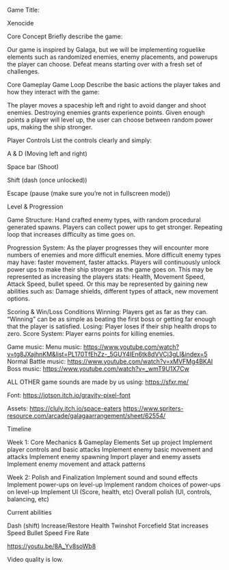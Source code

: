 Game Title:

Xenocide

Core Concept
Briefly describe the game:

Our game is inspired by Galaga, but we will be implementing roguelike elements such as randomized enemies, enemy placements, and powerups the player can choose. Defeat means starting over with a fresh set of challenges.

Core Gameplay
Game Loop
Describe the basic actions the player takes and how they interact with the game:

The player moves a spaceship left and right to avoid danger and shoot enemies. Destroying enemies grants experience points. Given enough points a player will level up, the user can choose between random power ups, making the ship stronger.

Player Controls
List the controls clearly and simply:

A & D (Moving left and right)

Space bar (Shoot)

Shift (dash (once unlocked))

Escape (pause (make sure you’re not in fullscreen mode))



Level & Progression

Game Structure:
Hand crafted enemy types, with random procedural generated spawns.
Players can collect power ups to get stronger.
Repeating loop that increases difficulty as time goes on.

Progression System:
As the player progresses they will encounter more numbers of enemies and more difficult enemies.
More difficult enemy types may have: faster movement, faster attacks.
Players will continuously unlock power ups to make their ship stronger as the game goes on.
This may be represented as increasing the players stats: Health, Movement Speed, Attack Speed, bullet speed.
Or this may be represented by gaining new abilities such as: Damage shields, different types of attack, new movement options.


Scoring & Win/Loss Conditions
Winning:
Players get as far as they can. “Winning” can be as simple as beating the first boss or getting far enough that the player is satisfied.
Losing:
Player loses if their ship health drops to zero.
Score System:
Player earns points for killing enemies.

Game music:
Menu music:
https://www.youtube.com/watch?v=tg8JXajhnKM&list=PL170TfEhZz-_5GUY4IEn6tk8dVVCj3gLI&index=5
Normal Battle music:
https://www.youtube.com/watch?v=xMVFMg4BKAI
Boss music: 
https://www.youtube.com/watch?v=_wmT9U1X7Cw

ALL OTHER game sounds are made by us using: 
https://sfxr.me/ 

Font:
https://jotson.itch.io/gravity-pixel-font 

Assets:
https://cluly.itch.io/space-eaters
https://www.spriters-resource.com/arcade/galagaarrangement/sheet/62554/ 

Timeline 

Week 1: Core Mechanics & Gameplay Elements
Set up project
Implement player controls and basic attacks
Implement enemy basic movement and attacks
Implement enemy spawning
Import player and enemy assets
Implement enemy movement and attack patterns

Week 2: Polish and Finalization
Implement sound and sound effects
Implement power-ups on level-up
Implement random choices of power-ups on level-up
Implement UI (Score, health, etc)
Overall polish (UI, controls, balancing, etc)


Current abilities

Dash (shift)
Increase/Restore Health
Twinshot
Forcefield
Stat increases
Speed
Bullet Speed
Fire Rate


https://youtu.be/8A_Yv8soWb8

Video quality is low.
